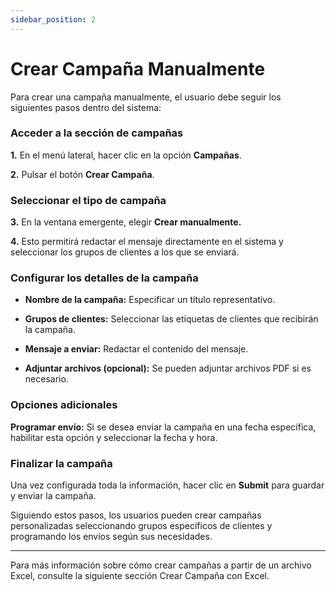 ```yaml
---
sidebar_position: 2
---
```


# Crear Campaña Manualmente

Para crear una campaña manualmente, el usuario debe seguir los siguientes pasos dentro del sistema:

### Acceder a la sección de campañas

**1.** En el menú lateral, hacer clic en la opción **Campañas**.

**2.** Pulsar el botón **Crear Campaña**.

### Seleccionar el tipo de campaña

**3.** En la ventana emergente, elegir **Crear manualmente.**

**4.** Esto permitirá redactar el mensaje directamente en el sistema y seleccionar los grupos de clientes a los que se enviará.

### Configurar los detalles de la campaña

* **Nombre de la campaña:** Especificar un título representativo.

* **Grupos de clientes:** Seleccionar las etiquetas de clientes que recibirán la campaña.

* **Mensaje a enviar:** Redactar el contenido del mensaje.

* **Adjuntar archivos (opcional):** Se pueden adjuntar archivos PDF si es necesario.

### Opciones adicionales

**Programar envío:** Si se desea enviar la campaña en una fecha específica, habilitar esta opción y seleccionar la fecha y hora.

### Finalizar la campaña

Una vez configurada toda la información, hacer clic en **Submit** para guardar y enviar la campaña.

Siguiendo estos pasos, los usuarios pueden crear campañas personalizadas seleccionando grupos específicos de clientes y programando los envíos según sus necesidades.

---

Para más información sobre cómo crear campañas a partir de un archivo Excel, consulte la siguiente sección Crear Campaña con Excel.